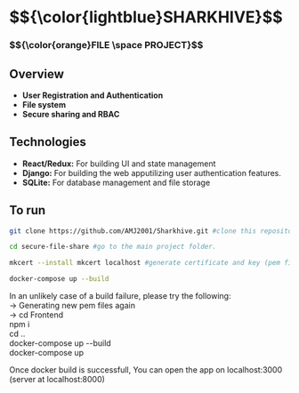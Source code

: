 <h1>$${\color{lightblue}SHARKHIVE}$$</h1>	
<h3>$${\color{orange}FILE \space PROJECT}$$</h3>	

## Overview
- **User Registration and Authentication** 
- **File system** 
- **Secure sharing and RBAC**

## Technologies
- **React/Redux:** For building UI and state management
- **Django:** For building the web apputilizing user authentication features.
- **SQLite:** For database management and file storage

## To run

```bash 
git clone https://github.com/AMJ2001/Sharkhive.git #clone this repository
```

```bash 
cd secure-file-share #go to the main project folder.
```

```bash 
mkcert --install mkcert localhost #generate certificate and key (pem files) for running https
```

```bash 
docker-compose up --build
```

In an unlikely case of a build failure, please try the following:<br>
  -> Generating new pem files again  <br>
  -> cd Frontend  <br>
     npm i  <br>
     cd ..  <br>
   docker-compose up --build  <br>
   docker-compose up </h6>

     
Once docker build is successfull, You can open the app on localhost:3000 (server at localhost:8000)

